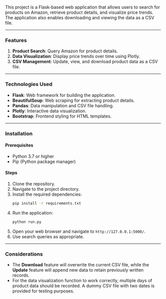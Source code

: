 
This project is a Flask-based web application that allows users to search for products on Amazon, retrieve product details, and visualize price trends. The application also enables downloading and viewing the data as a CSV file.

---

### Features

1. **Product Search**: Query Amazon for product details.  
2. **Data Visualization**: Display price trends over time using Plotly.  
3. **CSV Management**: Update, view, and download product data as a CSV file.  

---

### Technologies Used

- **Flask**: Web framework for building the application.  
- **BeautifulSoup**: Web scraping for extracting product details.  
- **Pandas**: Data manipulation and CSV file handling.  
- **Plotly**: Interactive data visualization.  
- **Bootstrap**: Frontend styling for HTML templates.  

---

### Installation

#### Prerequisites
- Python 3.7 or higher  
- Pip (Python package manager)  

#### Steps
1. Clone the repository.  
2. Navigate to the project directory.  
3. Install the required dependencies:  
   ```bash
   pip install -r requirements.txt
   ```
4. Run the application:  
   ```bash
   python run.py
   ```
5. Open your web browser and navigate to `http://127.0.0.1:5000/`.  
6. Use search queries as appropriate.  

---

### Considerations

- The **Download** feature will overwrite the current CSV file, while the **Update** feature will append new data to retain previously written records.  
- For the data visualization function to work correctly, multiple days of product data should be recorded. A dummy CSV file with two dates is provided for testing purposes.  
